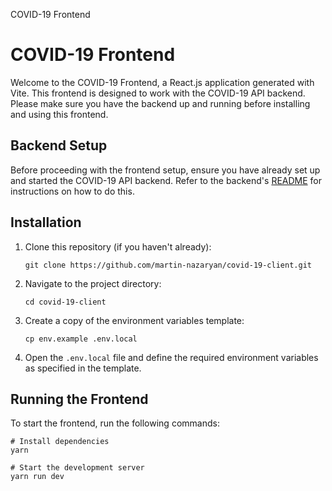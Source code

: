 COVID-19 Frontend

COVID-19 Frontend
=================

Welcome to the COVID-19 Frontend, a React.js application generated with Vite. This frontend is designed to work with the COVID-19 API backend. Please make sure you have the backend up and running before installing and using this frontend.

Backend Setup
-------------

Before proceeding with the frontend setup, ensure you have already set up and started the COVID-19 API backend. Refer to the backend's [README](https://github.com/martin-nazaryan/covid-19-api/blob/main/README.md) for instructions on how to do this.

Installation
------------

1.  Clone this repository (if you haven't already):

        git clone https://github.com/martin-nazaryan/covid-19-client.git

2.  Navigate to the project directory:

        cd covid-19-client

3.  Create a copy of the environment variables template:

        cp env.example .env.local

4.  Open the `.env.local` file and define the required environment variables as specified in the template.

Running the Frontend
--------------------

To start the frontend, run the following commands:

    # Install dependencies
    yarn
    
    # Start the development server
    yarn run dev
